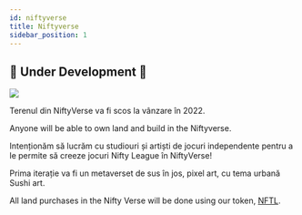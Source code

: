 ```yaml
---
id: niftyverse
title: Niftyverse
sidebar_position: 1
---
```


## 🚧 Under Development 🚧

![](/img/niftyverse-snarfy.gif)

Terenul din NiftyVerse va fi scos la vânzare în 2022.

Anyone will be able to own land and build in the Niftyverse.

Intenționăm să lucrăm cu studiouri și artiști de jocuri independente pentru a le permite să creeze jocuri Nifty League în NiftyVerse!

Prima iterație va fi un metaverset de sus în jos, pixel art, cu tema urbană Sushi art.

All land purchases in the Nifty Verse will be done using our token, [NFTL](https://docs.niftyleague.com/overview/nftl/overview).
